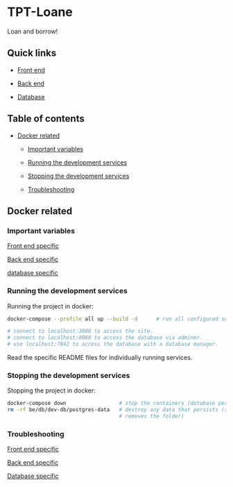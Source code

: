 # TPT-Loane

Loan and borrow!

## Quick links

- [Front end](./fe/)

- [Back end](./be/)

- [Database](./be/db/)

## Table of contents

- [Docker related](#docker-related)

  - [Important variables](#important-variables)

  - [Running the development services](#running-the-development-services)

  - [Stopping the development services](#stopping-the-development-services)

  - [Troubleshooting](#troubleshooting)

## Docker related

### Important variables

[Front end specific](./fe/README.md#important-variables)

[Back end specific](./be/README.md#important-variables)

[database specific](./be/db/dev-db/README.md#accessing-the-database)

### Running the development services

Running the project in docker:

```bash
docker-compose --profile all up --build -d      # run all configured services.

# connect to localhost:3000 to access the site.
# connect to localhost:8080 to access the database via adminer.
# use localhost:7842 to access the database with a database manager.
```

Read the specific README files for individually running services.

### Stopping the development services

Stopping the project in docker:

```bash
docker-compose down                 # stop the containers (database persists)
rm -rf be/db/dev-db/postgres-data   # destroy any data that persists (simply
                                    # removes the folder)
```

### Troubleshooting

[Front end specific](./fe/README.md#troubleshooting)

[Back end specific](./be/README.md#troubleshooting)

[Database specific](./be/db/dev-db/README.md#troubleshooting)
